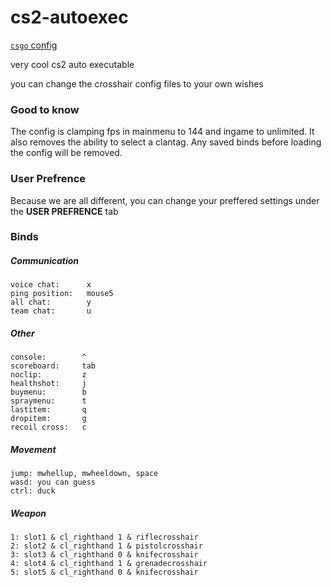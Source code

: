 # cs2-autoexec

[`csgo` config](https://github.com/UnlegitSenpaii/csgo-autoexec/tree/csgo)

very cool cs2 auto executable

you can change the crosshair config files to your own wishes

### Good to know
The config is clamping fps in mainmenu to 144 and ingame to unlimited.
It also removes the ability to select a clantag.
Any saved binds before loading the config will be removed.

### User Prefrence
Because we are all different, you can change your preffered settings under the **USER PREFRENCE** tab

### Binds
##### Communication
    voice chat:      x
    ping position:   mouse5
    all chat:        y
    team chat:       u
    
##### Other
    console:        ^
    scoreboard:     tab
    noclip:         z
    healthshot:     j
    buymenu:        b
    spraymenu:      t
    lastitem:       q
    dropitem:       g
    recoil cross:   c
    
##### Movement
    jump: mwhellup, mwheeldown, space
    wasd: you can guess
    ctrl: duck
    
##### Weapon
    1: slot1 & cl_righthand 1 & riflecrosshair
    2: slot2 & cl_righthand 1 & pistolcrosshair
    3: slot3 & cl_righthand 0 & knifecrosshair
    4: slot4 & cl_righthand 1 & grenadecrosshair
    5: slot5 & cl_righthand 0 & knifecrosshair
